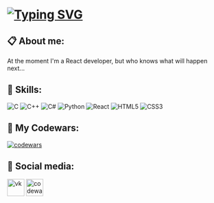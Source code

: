 # [![Typing SVG](https://readme-typing-svg.demolab.com/?lines=Hi+there,+I'm+Daniil+👋)](https://git.io/typing-svg)

## 📋 About me:

At the moment I'm a React developer, but who knows what will happen next...

## 💪 Skills:

![C](https://img.shields.io/badge/c-%2300599C.svg?style=for-the-badge&logo=c&logoColor=white)
![C++](https://img.shields.io/badge/c++-%2300599C.svg?style=for-the-badge&logo=c%2B%2B&logoColor=white)
![C#](https://img.shields.io/badge/c%23-%23239120.svg?style=for-the-badge&logo=csharp&logoColor=white)
![Python](https://img.shields.io/badge/python-3670A0?style=for-the-badge&logo=python&logoColor=ffdd54)
![React](https://img.shields.io/badge/react-%2320232a.svg?style=for-the-badge&logo=react&logoColor=%2361DAFB)
![HTML5](https://img.shields.io/badge/html5-%23E34F26.svg?style=for-the-badge&logo=html5&logoColor=white)
![CSS3](https://img.shields.io/badge/css3-%231572B6.svg?style=for-the-badge&logo=css3&logoColor=white)

## 👊 My Codewars:

[![codewars](https://www.codewars.com/users/xorti/badges/large)](https://www.codewars.com/users/xorti)

## 💬 Social media:

[<img src='https://i.ibb.co/Wvrx3JF/free-icon-vk-3670055.png' alt='vk' height='40'>](https://vk.com/uknowimsayin)  [<img src='https://i.ibb.co/w4Hmk0G/gbkj.png' alt='codewars' height='40'>](https://www.codewars.com/users/xorti)
